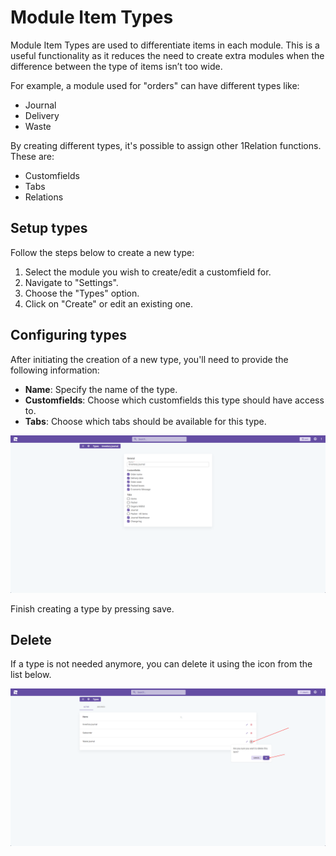 # Module Item Types

Module Item Types are used to differentiate items in each module. This is a useful functionality as it reduces the need to create extra modules when the difference between the type of items isn’t too wide.

For example, a module used for "orders" can have different types like:

- Journal
- Delivery
- Waste

By creating different types, it's possible to assign other 1Relation functions. These are:

- Customfields
- Tabs
- Relations

## Setup types

Follow the steps below to create a new type:

1. Select the module you wish to create/edit a customfield for.
2. Navigate to "Settings".
3. Choose the "Types" option.
4. Click on "Create" or edit an existing one.

## Configuring types

After initiating the creation of a new type, you'll need to provide the following information:

- **Name**: Specify the name of the type.
- **Customfields**: Choose which customfields this type should have access to.
- **Tabs**: Choose which tabs should be available for this type.

![alt text](image-3.png)

Finish creating a type by pressing save.

## Delete

If a type is not needed anymore, you can delete it using the icon from the list below.

![alt text](image-4.png)